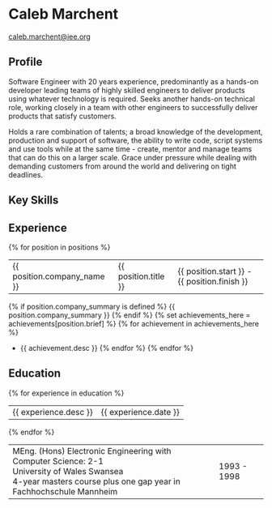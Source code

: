 Caleb Marchent
==
caleb.marchent@iee.org

Profile
--
Software Engineer with 20 years experience, predominantly as a hands-on developer leading teams of highly skilled engineers to deliver products using whatever technology is required. Seeks another hands-on technical role, working closely in a team with other engineers to successfully deliver products that satisfy customers.

Holds a rare combination of talents; a broad knowledge of the development, production and support of software, the ability to write code, script systems and use tools while at the same time - create, mentor and manage teams that can do this on a larger scale. Grace under pressure while dealing with demanding customers from around the world and delivering on tight deadlines.

Key Skills
--

Experience
--
{% for position in positions %}

<table border="0">
<tr><td>{{ position.company_name }}<td class="role_title">{{ position.title }}<td class="date">{{ position.start }} - {{ position.finish }}</td>
</table>

{% if position.company_summary is defined %}
{{ position.company_summary }}
{% endif %}
{% set achievements_here = achievements[position.brief] %}
{% for achievement in achievements_here %}
* {{ achievement.desc }}
{% endfor %}
{% endfor %}

Education
--
{% for experience in education %}
<table>
    <tr><td>{{ experience.desc }}<td class="date">{{ experience.date }}</td>
</table>
{% endfor %}
<table>
    <tr>
        <td>
MEng. (Hons) Electronic Engineering with Computer Science: 2-1 <br>
University of Wales Swansea <br>
4-year masters course plus one gap year in Fachhochschule Mannheim
        <td class="date">
        1993 - 1998</td>
    </tr>
</table>
</body>